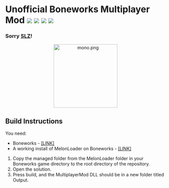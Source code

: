 Unofficial Boneworks Multiplayer Mod ![](https://img.shields.io/github/license/someonesomewheredev/boneworks-mp) ![](https://img.shields.io/github/forks/someonesomewheredev/boneworks-mp) ![](https://img.shields.io/github/stars/someonesomewheredev/boneworks-mp) ![](https://img.shields.io/badge/src-public-orange) 
==

 ### Sorry [SLZ](https://stresslevelzero.com/)!

<p align="center">
  <img width="200" src="https://img2.pngio.com/monogon-boneworks-wiki-fandom-monogon-png-340_371.png" alt="mono.png">
</p>

## Build Instructions
You need:
 - Boneworks - [[LINK]](https://store.steampowered.com/app/823500/BONEWORKS/)
 - A working install of MelonLoader on Boneworks - [[LINK]](https://melonwiki.xyz/#/)

1. Copy the managed folder from the MelonLoader folder in your Boneworks game directory to the root directory of the repository.
2. Open the solution.
3. Press build, and the MultiplayerMod DLL should be in a new folder titled Output.
